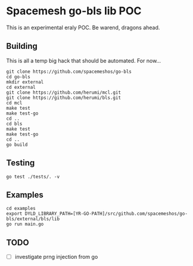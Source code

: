# Spacemesh go-bls lib POC

This is an experimental eraly POC. Be warend, dragons ahead.

## Building

This is all a temp big hack that should be automated. For now...


```
git clone https://github.com/spacemeshos/go-bls
cd go-bls
mkdir external
cd external
git clone https://github.com/herumi/mcl.git
git clone https://github.com/herumi/bls.git
cd mcl
make test
make test-go
cd ..
cd bls
make test
make test-go
cd ..
go build
```

## Testing
```
go test ./tests/. -v
```

## Examples
```
cd examples
export DYLD_LIBRARY_PATH=[YR-GO-PATH]/src/github.com/spacemeshos/go-bls/external/bls/lib
go run main.go

```

## TODO
- [ ] investigate prng injection from go
